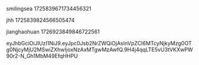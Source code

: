 smilingsea 1725839671734456321

jhh 1725839824566505474

jianghaohuan 1726923849846722561

eyJhbGciOiJIUzI1NiJ9.eyJpc0Jsb2NrZWQiOjAsInVpZCI6MTcyNjkyMzg0OTg0NjcyMjU2MSwiZXhwIjoxNzAxMTgwMzAwfQ.9H4j4qqLTE5vU3tVKXwPW90r2-N_Gh1MbM49EfqHHPU